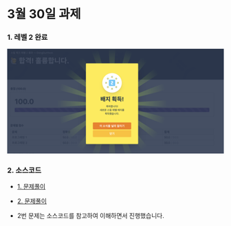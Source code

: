 # 3월 30일 과제

### 1. 레벨 2 완료
<img src="programmers_lv2.png" width="600px" />

### 2. 소스코드
- [1. 문제풀이](solution01.py)

- [2. 문제풀이](solution02.py)
- 2번 문제는 소스코드를 참고하여 이해하면서 진행했습니다.